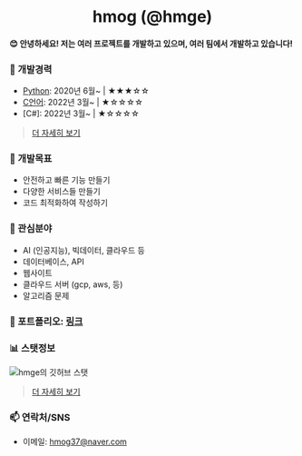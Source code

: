 <div align="center">
    <h1>hmog (@hmge)</h1>
</div>

<h4> 😊 안녕하세요! 저는 여러 프로젝트를 개발하고 있으며, 여러 팀에서 개발하고 있습니다!</h4>


### 💼 개발경력
- [Python](https://github.com/topics/python): 2020년 6월~ | ★★★☆☆
- [C언어](https://github.com/topics/c): 2022년 3월~ | ★☆☆☆☆
- [C#]: 2022년 3월~ | ★☆☆☆☆
<!-- - [Javascript]: 2024년 2월~ | ☆☆☆☆☆ -->
 > [더 자세히 보기](https://github.com/hmge/hmge/blob/main/stack.md)

### 🌱 개발목표
- 안전하고 빠른 기능 만들기
- 다양한 서비스들 만들기
- 코드 최적화하여 작성하기

### 🏡 관심분야
- AI (인공지능), 빅데이터, 클라우드 등
- 데이터베이스, API
- 웹사이트
- 클라우드 서버 (gcp, aws, 등)
- 알고리즘 문제

### 📂 포트폴리오: [링크](https://github.com/hmge/hmge/blob/main/portfolio.md)

###  📊 스탯정보
![hmge의 깃허브 스탯](https://github-readme-stats.vercel.app/api?username=hmge\&show_icons=true\&show=reviews,discussions_started,discussions_answered,prs_merged,prs_merged_percentage)
> [더 자세히 보기](https://github.com/hmge/hmge/blob/main/github-stats.md)

### 📫 연락처/SNS
- 이메일: hmog37@naver.com
